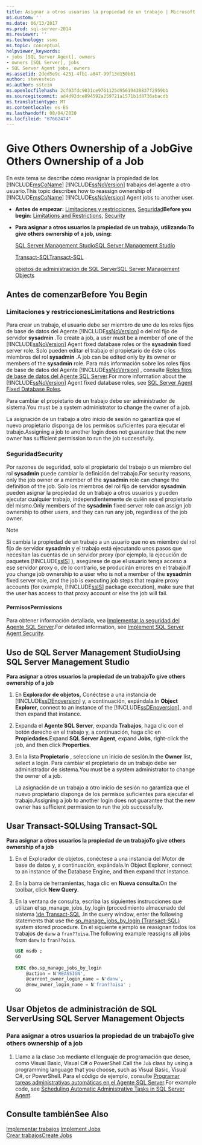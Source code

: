 ```yaml
---
title: Asignar a otros usuarios la propiedad de un trabajo | Microsoft Docs
ms.custom: ''
ms.date: 06/13/2017
ms.prod: sql-server-2014
ms.reviewer: ''
ms.technology: ssms
ms.topic: conceptual
helpviewer_keywords:
- jobs [SQL Server Agent], owners
- owners [SQL Server], jobs
- SQL Server Agent jobs, owners
ms.assetid: 2ded5e9c-4251-4fb1-a047-99f13d150b61
author: stevestein
ms.author: sstein
ms.openlocfilehash: 2cf03fdc9031ce9761125d95619438837f2959bb
ms.sourcegitcommit: ad4d92dce894592a259721a1571b1d8736abacdb
ms.translationtype: MT
ms.contentlocale: es-ES
ms.lasthandoff: 08/04/2020
ms.locfileid: "87662474"
---
```

# <a name="give-others-ownership-of-a-job"></a><span data-ttu-id="3667e-102">Give Others Ownership of a Job</span><span class="sxs-lookup"><span data-stu-id="3667e-102">Give Others Ownership of a Job</span></span>
  <span data-ttu-id="3667e-103">En este tema se describe cómo reasignar la propiedad de los [!INCLUDE[msCoName](../../includes/msconame-md.md)] [!INCLUDE[ssNoVersion](../../includes/ssnoversion-md.md)] trabajos del agente a otro usuario.</span><span class="sxs-lookup"><span data-stu-id="3667e-103">This topic describes how to reassign ownership of [!INCLUDE[msCoName](../../includes/msconame-md.md)] [!INCLUDE[ssNoVersion](../../includes/ssnoversion-md.md)] Agent jobs to another user.</span></span>  
  
-   <span data-ttu-id="3667e-104">**Antes de empezar:**  [Limitaciones y restricciones](#Restrictions), [Seguridad](#Security)</span><span class="sxs-lookup"><span data-stu-id="3667e-104">**Before you begin:**  [Limitations and Restrictions](#Restrictions), [Security](#Security)</span></span>  
  
-   <span data-ttu-id="3667e-105">**Para asignar a otros usuarios la propiedad de un trabajo, utilizando:**</span><span class="sxs-lookup"><span data-stu-id="3667e-105">**To give others ownership of a job, using:**</span></span>  
  
     [<span data-ttu-id="3667e-106">SQL Server Management Studio</span><span class="sxs-lookup"><span data-stu-id="3667e-106">SQL Server Management Studio</span></span>](#SSMSProc2)  
  
     [<span data-ttu-id="3667e-107">Transact-SQL</span><span class="sxs-lookup"><span data-stu-id="3667e-107">Transact-SQL</span></span>](#TsqlProc2)  
  
     [<span data-ttu-id="3667e-108">objetos de administración de SQL Server</span><span class="sxs-lookup"><span data-stu-id="3667e-108">SQL Server Management Objects</span></span>](#SMOProc2)  
  
##  <a name="before-you-begin"></a><a name="BeforeYouBegin"></a> <span data-ttu-id="3667e-109">Antes de comenzar</span><span class="sxs-lookup"><span data-stu-id="3667e-109">Before You Begin</span></span>  
  
###  <a name="limitations-and-restrictions"></a><a name="Restrictions"></a> <span data-ttu-id="3667e-110">Limitaciones y restricciones</span><span class="sxs-lookup"><span data-stu-id="3667e-110">Limitations and Restrictions</span></span>  
 <span data-ttu-id="3667e-111">Para crear un trabajo, el usuario debe ser miembro de uno de los roles fijos de base de datos del Agente [!INCLUDE[ssNoVersion](../../includes/ssnoversion-md.md)] o del rol fijo de servidor **sysadmin** .</span><span class="sxs-lookup"><span data-stu-id="3667e-111">To create a job, a user must be a member of one of the [!INCLUDE[ssNoVersion](../../includes/ssnoversion-md.md)] Agent fixed database roles or the **sysadmin** fixed server role.</span></span> <span data-ttu-id="3667e-112">Solo pueden editar el trabajo el propietario de éste o los miembros del rol **sysadmin** .</span><span class="sxs-lookup"><span data-stu-id="3667e-112">A job can be edited only by its owner or members of the **sysadmin** role.</span></span> <span data-ttu-id="3667e-113">Para más información sobre los roles fijos de base de datos del Agente [!INCLUDE[ssNoVersion](../../includes/ssnoversion-md.md)] , consulte [Roles fijos de base de datos del Agente SQL Server](sql-server-agent-fixed-database-roles.md).</span><span class="sxs-lookup"><span data-stu-id="3667e-113">For more information about the [!INCLUDE[ssNoVersion](../../includes/ssnoversion-md.md)] Agent fixed database roles, see [SQL Server Agent Fixed Database Roles](sql-server-agent-fixed-database-roles.md).</span></span>  
  
 <span data-ttu-id="3667e-114">Para cambiar el propietario de un trabajo debe ser administrador de sistema.</span><span class="sxs-lookup"><span data-stu-id="3667e-114">You must be a system administrator to change the owner of a job.</span></span>  
  
 <span data-ttu-id="3667e-115">La asignación de un trabajo a otro inicio de sesión no garantiza que el nuevo propietario disponga de los permisos suficientes para ejecutar el trabajo.</span><span class="sxs-lookup"><span data-stu-id="3667e-115">Assigning a job to another login does not guarantee that the new owner has sufficient permission to run the job successfully.</span></span>  
  
###  <a name="security"></a><a name="Security"></a> <span data-ttu-id="3667e-116">Seguridad</span><span class="sxs-lookup"><span data-stu-id="3667e-116">Security</span></span>  
 <span data-ttu-id="3667e-117">Por razones de seguridad, solo el propietario del trabajo o un miembro del rol **sysadmin** puede cambiar la definición del trabajo.</span><span class="sxs-lookup"><span data-stu-id="3667e-117">For security reasons, only the job owner or a member of the **sysadmin** role can change the definition of the job.</span></span> <span data-ttu-id="3667e-118">Solo los miembros del rol fijo de servidor **sysadmin** pueden asignar la propiedad de un trabajo a otros usuarios y pueden ejecutar cualquier trabajo, independientemente de quién sea el propietario del mismo.</span><span class="sxs-lookup"><span data-stu-id="3667e-118">Only members of the **sysadmin** fixed server role can assign job ownership to other users, and they can run any job, regardless of the job owner.</span></span>  
  
> [!NOTE]  
>  <span data-ttu-id="3667e-119">Si cambia la propiedad de un trabajo a un usuario que no es miembro del rol fijo de servidor **sysadmin** y el trabajo está ejecutando unos pasos que necesitan las cuentas de un servidor proxy (por ejemplo, la ejecución de paquetes [!INCLUDE[ssIS](../../includes/ssis-md.md)] ), asegúrese de que el usuario tenga acceso a ese servidor proxy o, de lo contrario, se producirán errores en el trabajo.</span><span class="sxs-lookup"><span data-stu-id="3667e-119">If you change job ownership to a user who is not a member of the **sysadmin** fixed server role, and the job is executing job steps that require proxy accounts (for example, [!INCLUDE[ssIS](../../includes/ssis-md.md)] package execution), make sure that the user has access to that proxy account or else the job will fail.</span></span>  
  
####  <a name="permissions"></a><a name="Permissions"></a> <span data-ttu-id="3667e-120">Permisos</span><span class="sxs-lookup"><span data-stu-id="3667e-120">Permissions</span></span>  
 <span data-ttu-id="3667e-121">Para obtener información detallada, vea [Implementar la seguridad del Agente SQL Server](implement-sql-server-agent-security.md).</span><span class="sxs-lookup"><span data-stu-id="3667e-121">For detailed information, see [Implement SQL Server Agent Security](implement-sql-server-agent-security.md).</span></span>  
  
##  <a name="using-sql-server-management-studio"></a><a name="SSMSProc2"></a> <span data-ttu-id="3667e-122">Uso de SQL Server Management Studio</span><span class="sxs-lookup"><span data-stu-id="3667e-122">Using SQL Server Management Studio</span></span>  
 <span data-ttu-id="3667e-123">**Para asignar a otros usuarios la propiedad de un trabajo**</span><span class="sxs-lookup"><span data-stu-id="3667e-123">**To give others ownership of a job**</span></span>  
  
1.  <span data-ttu-id="3667e-124">En **Explorador de objetos,** Conéctese a una instancia de [!INCLUDE[ssDEnoversion](../../includes/ssdenoversion-md.md)] y, a continuación, expándala.</span><span class="sxs-lookup"><span data-stu-id="3667e-124">In **Object Explorer,** connect to an instance of the [!INCLUDE[ssDEnoversion](../../includes/ssdenoversion-md.md)], and then expand that instance.</span></span>  
  
2.  <span data-ttu-id="3667e-125">Expanda el **Agente SQL Server**, expanda **Trabajos**, haga clic con el botón derecho en el trabajo y, a continuación, haga clic en **Propiedades**.</span><span class="sxs-lookup"><span data-stu-id="3667e-125">Expand **SQL Server Agent**, expand **Jobs**, right-click the job, and then click **Properties**.</span></span>  
  
3.  <span data-ttu-id="3667e-126">En la lista **Propietario** , seleccione un inicio de sesión.</span><span class="sxs-lookup"><span data-stu-id="3667e-126">In the **Owner** list, select a login.</span></span> <span data-ttu-id="3667e-127">Para cambiar el propietario de un trabajo debe ser administrador de sistema.</span><span class="sxs-lookup"><span data-stu-id="3667e-127">You must be a system administrator to change the owner of a job.</span></span>  
  
     <span data-ttu-id="3667e-128">La asignación de un trabajo a otro inicio de sesión no garantiza que el nuevo propietario disponga de los permisos suficientes para ejecutar el trabajo.</span><span class="sxs-lookup"><span data-stu-id="3667e-128">Assigning a job to another login does not guarantee that the new owner has sufficient permission to run the job successfully.</span></span>  
  
##  <a name="using-transact-sql"></a><a name="TsqlProc2"></a> <span data-ttu-id="3667e-129">Usar Transact-SQL</span><span class="sxs-lookup"><span data-stu-id="3667e-129">Using Transact-SQL</span></span>  
 <span data-ttu-id="3667e-130">**Para asignar a otros usuarios la propiedad de un trabajo**</span><span class="sxs-lookup"><span data-stu-id="3667e-130">**To give others ownership of a job**</span></span>  
  
1.  <span data-ttu-id="3667e-131">En el Explorador de objetos, conéctese a una instancia del Motor de base de datos y, a continuación, expándala.</span><span class="sxs-lookup"><span data-stu-id="3667e-131">In Object Explorer, connect to an instance of the Database Engine, and then expand that instance.</span></span>  
  
2.  <span data-ttu-id="3667e-132">En la barra de herramientas, haga clic en **Nueva consulta**.</span><span class="sxs-lookup"><span data-stu-id="3667e-132">On the toolbar, click **New Query**.</span></span>  
  
3.  <span data-ttu-id="3667e-133">En la ventana de consulta, escriba las siguientes instrucciones que utilizan el sp_manage_jobs_by_login &#40;procedimiento almacenado del sistema [&#41;de Transact-SQL](/sql/relational-databases/system-stored-procedures/sp-manage-jobs-by-login-transact-sql) .</span><span class="sxs-lookup"><span data-stu-id="3667e-133">In the query window, enter the following statements that use the [sp_manage_jobs_by_login &#40;Transact-SQL&#41;](/sql/relational-databases/system-stored-procedures/sp-manage-jobs-by-login-transact-sql) system stored procedure.</span></span> <span data-ttu-id="3667e-134">En el siguiente ejemplo se reasignan todos los trabajos de `danw` a `fran??oisa`.</span><span class="sxs-lookup"><span data-stu-id="3667e-134">The following example reassigns all jobs from `danw` to `fran??oisa`.</span></span>  
  
    ```sql
    USE msdb ;  
    GO  
  
    EXEC dbo.sp_manage_jobs_by_login  
        @action = N'REASSIGN',  
        @current_owner_login_name = N'danw',  
        @new_owner_login_name = N'fran??oisa' ;  
    GO  
    ```  
  
##  <a name="using-sql-server-management-objects"></a><a name="SMOProc2"></a><span data-ttu-id="3667e-135">Usar Objetos de administración de SQL Server</span><span class="sxs-lookup"><span data-stu-id="3667e-135">Using SQL Server Management Objects</span></span>  

### <a name="to-give-others-ownership-of-a-job"></a><span data-ttu-id="3667e-136">Para asignar a otros usuarios la propiedad de un trabajo</span><span class="sxs-lookup"><span data-stu-id="3667e-136">To give others ownership of a job</span></span>
  
1.  <span data-ttu-id="3667e-137">Llame a la clase `Job` mediante el lenguaje de programación que desee, como Visual Basic, Visual C# o PowerShell.</span><span class="sxs-lookup"><span data-stu-id="3667e-137">Call the `Job` class by using a programming language that you choose, such as Visual Basic, Visual C#, or PowerShell.</span></span> <span data-ttu-id="3667e-138">Para el código de ejemplo, consulte [Programar tareas administrativas automáticas en el Agente SQL Server](sql-server-agent.md).</span><span class="sxs-lookup"><span data-stu-id="3667e-138">For example code, see [Scheduling Automatic Administrative Tasks in SQL Server Agent](sql-server-agent.md).</span></span>  
  
## <a name="see-also"></a><span data-ttu-id="3667e-139">Consulte también</span><span class="sxs-lookup"><span data-stu-id="3667e-139">See Also</span></span>  
 <span data-ttu-id="3667e-140">[Implementar trabajos](implement-jobs.md) </span><span class="sxs-lookup"><span data-stu-id="3667e-140">[Implement Jobs](implement-jobs.md) </span></span>  
 [<span data-ttu-id="3667e-141">Crear trabajos</span><span class="sxs-lookup"><span data-stu-id="3667e-141">Create Jobs</span></span>](create-jobs.md)  
